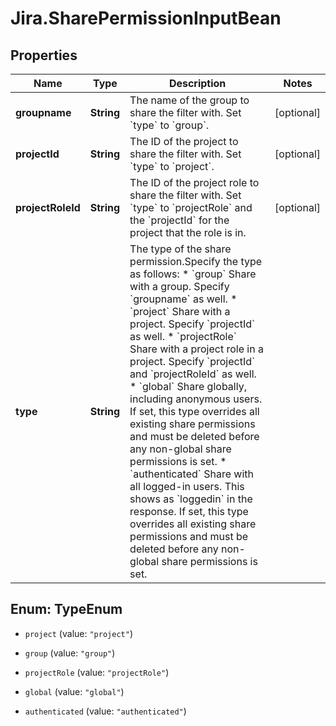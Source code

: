 # Jira.SharePermissionInputBean

## Properties

Name | Type | Description | Notes
------------ | ------------- | ------------- | -------------
**groupname** | **String** | The name of the group to share the filter with. Set &#x60;type&#x60; to &#x60;group&#x60;. | [optional] 
**projectId** | **String** | The ID of the project to share the filter with. Set &#x60;type&#x60; to &#x60;project&#x60;. | [optional] 
**projectRoleId** | **String** | The ID of the project role to share the filter with. Set &#x60;type&#x60; to &#x60;projectRole&#x60; and the &#x60;projectId&#x60; for the project that the role is in. | [optional] 
**type** | **String** | The type of the share permission.Specify the type as follows:   *  &#x60;group&#x60; Share with a group. Specify &#x60;groupname&#x60; as well.  *  &#x60;project&#x60; Share with a project. Specify &#x60;projectId&#x60; as well.  *  &#x60;projectRole&#x60; Share with a project role in a project. Specify &#x60;projectId&#x60; and &#x60;projectRoleId&#x60; as well.  *  &#x60;global&#x60; Share globally, including anonymous users. If set, this type overrides all existing share permissions and must be deleted before any non-global share permissions is set.  *  &#x60;authenticated&#x60; Share with all logged-in users. This shows as &#x60;loggedin&#x60; in the response. If set, this type overrides all existing share permissions and must be deleted before any non-global share permissions is set. | 



## Enum: TypeEnum


* `project` (value: `"project"`)

* `group` (value: `"group"`)

* `projectRole` (value: `"projectRole"`)

* `global` (value: `"global"`)

* `authenticated` (value: `"authenticated"`)




